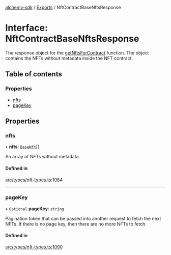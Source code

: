 [alchemy-sdk](../README.md) / [Exports](../modules.md) / NftContractBaseNftsResponse

# Interface: NftContractBaseNftsResponse

The response object for the [getNftsForContract](../classes/NftNamespace.md#getnftsforcontract) function. The object
contains the NFTs without metadata inside the NFT contract.

## Table of contents

### Properties

- [nfts](NftContractBaseNftsResponse.md#nfts)
- [pageKey](NftContractBaseNftsResponse.md#pagekey)

## Properties

### nfts

• **nfts**: [`BaseNft`](BaseNft.md)[]

An array of NFTs without metadata.

#### Defined in

[src/types/nft-types.ts:1084](https://github.com/alchemyplatform/alchemy-sdk-js/blob/7ae04a5/src/types/nft-types.ts#L1084)

___

### pageKey

• `Optional` **pageKey**: `string`

Pagination token that can be passed into another request to fetch the next
NFTs. If there is no page key, then there are no more NFTs to fetch.

#### Defined in

[src/types/nft-types.ts:1090](https://github.com/alchemyplatform/alchemy-sdk-js/blob/7ae04a5/src/types/nft-types.ts#L1090)
